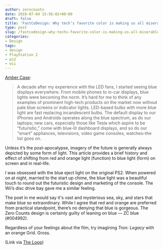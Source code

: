 ```yaml
---
author: zerocounts
date: 2018-07-04 15:56:01+00:00
draft: false
title: 'FastCoDesign: Why tech’s favorite color is making us all miserable'
type: post
slug: /fastcodesign-why-techs-favorite-color-is-making-us-all-miserable/
categories:
- Design
tags:
- design
- PlayStation 2
- ps2
- wii
---
```


[Amber Case](https://www.fastcodesign.com/90177573/how-blue-became-techs-favorite-color-and-why-it-shouldnt-be):

> A decade after my experience with the LED fans, I started seeing blue displays everywhere. From mobile phones to in-car displays, blue lights were becoming the norm. It’s hard for me to think of any examples of prominent high-tech products on the market now without pale blue screens or indicator lights. LED-based bulbs with more blue light are fast replacing incandescent bulbs. The default display to our iPhones and Androids operates along the blue spectrum, as do our laptops; new cars, especially those like Tesla which aspire to be “futuristic,” come with blue-lit dashboard displays, and so do our “smart” appliances, televisions, video game consoles, watches–the list goes on.

Unless it’s the post-apocalypse, imagery of the future is generally always depicted by some form of light. This article provides a brief history and effect of shifting from red and orange light (function) to blue light (form) on screen and in real-life.

I was obsessed with the blue eject light on the original PS2. When powered on at night, married to the start up chime, the blue light was a beautiful touch to round out the futuristic design and marketing of the console. The Wii’s disc drive bay gave me a similar feeling.

The poet in me would say it's vast and mysterious sea, sky, and stars that make blue so extraordinary. While I agree that red and orange are preferred from practical standpoint, there’s no denying that blue is gorgeous. The Zero Counts design is certainly guilty of leaning on blue — ZC blue (#004992).

Regardless of your feelings about the film, try imagining _Tron: Legacy_ with an orange Grid. Gross.

(Link via [The Loop](http://www.loopinsight.com/2018/07/03/why-techs-favorite-color-is-making-us-all-miserable/))
